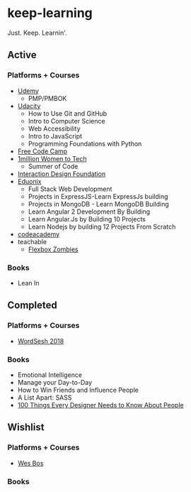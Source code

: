 # keep-learning
Just. Keep. Learnin'. 

## Active 

### Platforms + Courses
- [Udemy](https://www.udemy.com/)
  - PMP/PMBOK
- [Udacity](https://udacity.com/)
  - How to Use Git and GitHub
  - Intro to Computer Science
  - Web Accessibility
  - Intro to JavaScript
  - Programming Foundations with Python
- [Free Code Camp](https://www.freecodecamp.org/)
- [1million Women to Tech](https://memberportal.1millionwomentotech.com/diy-login/index)
  - Summer of Code
- [Interaction Design Foundation](https://www.interaction-design.org/)
- [Eduonix](https://www.eduonix.com/)
  - Full Stack Web Development
  - Projects in ExpressJS-Learn ExpressJs building 
  - Projects in MongoDB - Learn MongoDB Building 
  - Learn Angular 2 Development By Building 
  - Learn Angular.Js by Building 10 Projects
  - Learn Nodejs by building 12 Projects From Scratch
- [codeacademy](https://www.codecademy.com/)
- teachable
  - [Flexbox Zombies](https://mastery.games/)

### Books
- Lean In

## Completed 

### Platforms + Courses
- [WordSesh 2018](https://wordsesh.com/)

### Books
- Emotional Intelligence
- Manage your Day-to-Day
- How to Win Friends and Influence People
- A List Apart: SASS
- [100 Things Every Designer Needs to Know About People](https://www.amazon.com/Things-Designer-People-Voices-Matter/dp/0321767535)

## Wishlist 

### Platforms + Courses
- [Wes Bos](https://wesbos.com/)

### Books
